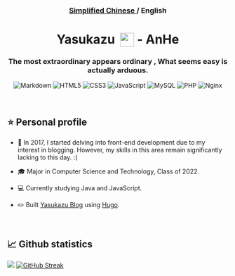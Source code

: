 <div align="center">

<h3> <a href="https://github.com/ahcorn"> Simplified Chinese </a> / <b> English </b> </h3>
<h1> Yasukazu <img style="width:32px;vertical-align:sub;padding-left:5px;" src="https://i.imgtg.com/2023/06/30/OkSWlM.png"> - AnHe</h1>

### The most extraordinary appears ordinary , What seems easy is actually arduous.

![Markdown](https://img.shields.io/badge/markdown-%23000000.svg?style=for-the-badge&logo=markdown&logoColor=white) 
![HTML5](https://img.shields.io/badge/html5-%23E34F26.svg?style=for-the-badge&logo=html5&logoColor=white) ![CSS3](https://img.shields.io/badge/css3-%231572B6.svg?style=for-the-badge&logo=css3&logoColor=white) ![JavaScript](https://img.shields.io/badge/javascript-%23323330.svg?style=for-the-badge&logo=javascript&logoColor=%23F7DF1E) ![MySQL](https://img.shields.io/badge/mysql-%2300f.svg?style=for-the-badge&logo=mysql&logoColor=white) ![PHP](https://img.shields.io/badge/php-%23777BB4.svg?style=for-the-badge&logo=php&logoColor=white) ![Nginx](https://img.shields.io/badge/nginx-%23009639.svg?style=for-the-badge&logo=nginx&logoColor=white)



</div>

<br>



## ⭐ Personal profile 
<tr><td valign="top" width="50%">

- 🌱 In 2017, I started delving into front-end development due to my interest in blogging. However, my skills in this area remain significantly lacking to this day. :(

- 🎓 Major in Computer Science and Technology, Class of 2022.
 
- 💻 Currently studying Java and JavaScript.
  
- ✏️ Built [Yasukazu Blog](https://ahcorn.github.io) using [Hugo](https://gohugo.io). 


</td></tr>
<br/> 





 


## 📈 Github statistics  

![](https://github-readme-stats.vercel.app/api?username=AHCorn&theme=default&hide_border=false&include_all_commits=false&count_private=false&show_icons=true)
[![GitHub Streak](https://github-readme-streak-stats.herokuapp.com?user=ahcorn&card_width=360&hide_current_streak=true)](https://git.io/streak-stats)
